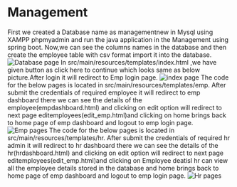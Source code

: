 # Management
First we created a Database name as managementnew in Mysql using XAMPP phpmyadmin and run the java application in the Management using spring boot.
Now,we can see the columns names in the database and then create the employee table with csv format import it into the database.
![Database page](https://user-images.githubusercontent.com/121932305/215082001-a006f017-22a8-48cb-a1d3-4530df138157.jpg)
In src/main/resources/templates/index.html ,we have given button as click here to continue which looks same as below picture.After login it will redirect to Emp login page.
![index page](https://user-images.githubusercontent.com/121932305/215082447-44bf82c2-f0cd-4bd9-a2b8-f384633e399c.jpg)
The code for the below pages is located in src/main/resources/templates/emp.
After submit the credentials of required employee it will redirect to emp dashboard there we can see the details of the employee(empdashboard.html) and clicking on edit option will redirect to next page editemployees(edit_emp.html)and clicking on home brings back to home page of emp dashboard and logout to emp login page.
![Emp pages](https://user-images.githubusercontent.com/121932305/215082471-049652af-a67a-48e9-9609-d834e2747446.jpg)
The code for the below pages is located in src/main/resources/templates/hr.
After submit the credentials of required hr admin it will redirect to hr dashboard there we can see the details of the hr(hrdashboard.html) and clicking on edit option will redirect to next page editemployees(edit_emp.html)and clicking on Employee deatisl hr can view all the employee details stored in the database and home brings back to home page of emp dashboard and logout to emp login page.
![Hr pages](https://user-images.githubusercontent.com/121932305/215082483-a2df0771-3ca0-4307-84bd-17d354eb027f.jpg)


